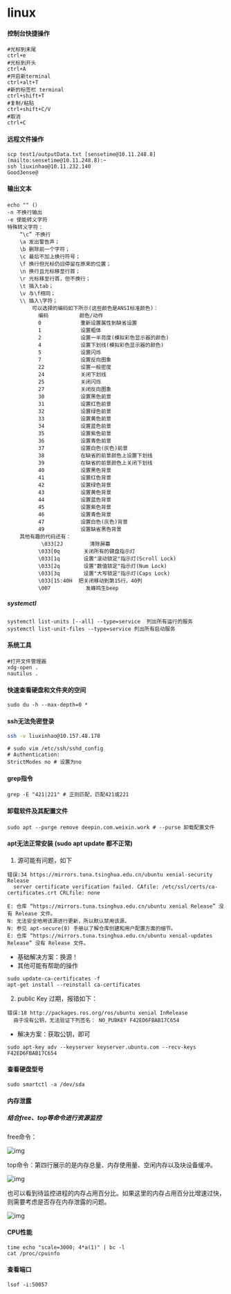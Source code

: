 # linux

#### 控制台快捷操作

```shell
#光标到末尾 
ctrl+e
#光标到开头 
ctrl+A
#开启新terminal 
ctrl+alt+T
#新的标签栏 terminal 
ctrl+shift+T
#复制/粘贴
ctrl+shift+C/V
#取消
ctrl+C
```

#### 远程文件操作

```
scp test1/outputData.txt [sensetime@10.11.248.8](mailto:sensetime@10.11.248.8):~
ssh liuxinhao@10.11.232.140
Good3ense@
```

#### 输出文本

```shell
echo "" (） 
-n 不换行输出
-e 使能转义字符
特殊转义字符：
	“\c” 不换行
	\a 发出警告声；
    \b 删除前一个字符；
    \c 最后不加上换行符号；
    \f 换行但光标仍旧停留在原来的位置；
    \n 换行且光标移至行首；
    \r 光标移至行首，但不换行；
    \t 插入tab；
    \v 与\f相同；
    \\ 插入\字符；
        可以选择的编码如下所示(这些颜色是ANSI标准颜色)：
          编码          颜色/动作
          0      　     重新设置属性到缺省设置
          1     　      设置粗体
          2     　      设置一半亮度(模拟彩色显示器的颜色)
          4     　      设置下划线(模拟彩色显示器的颜色)
          5     　      设置闪烁
          7     　      设置反向图象
          22    　      设置一般密度
          24    　      关闭下划线
          25     　     关闭闪烁
          27     　     关闭反向图象
          30      　    设置黑色前景
          31   　       设置红色前景
          32   　       设置绿色前景
          33   　       设置黄色前景
          34   　       设置蓝色前景
          35    　      设置紫色前景
          36     　     设置青色前景
          37    　      设置白色(灰色)前景
          38      　    在缺省的前景颜色上设置下划线
          39      　    在缺省的前景颜色上关闭下划线
          40      　    设置黑色背景
          41      　    设置红色背景
          42     　     设置绿色背景
          43     　     设置黄色背景
          44     　     设置蓝色背景
          45     　     设置紫色背景
          46     　     设置青色背景
          47      　    设置白色(灰色)背景
          49      　    设置缺省黑色背景
    其他有趣的代码还有：
           \033[2J  　     清除屏幕
          \033[0q  　    关闭所有的键盘指示灯
          \033[1q 　     设置"滚动锁定"指示灯(Scroll Lock)
          \033[2q 　     设置"数值锁定"指示灯(Num Lock)
          \033[3q 　     设置"大写锁定"指示灯(Caps Lock)
          \033[15:40H  把关闭移动到第15行，40列
          \007  　　      发蜂鸣生beep
```

##### systemctl

```
systemctl list-units [--all] --type=service  列出所有运行的服务
systemctl list-unit-files --type=service 列出所有启动服务
```

#### 系统工具

```shell
#打开文件管理器
xdg-open .
nautilus .
```

#### 快速查看硬盘和文件夹的空间

```
sudo du -h --max-depth=0 *
```

#### ssh无法免密登录

```bash
ssh -v liuxinhao@10.157.48.178
```

```
# sudo vim /etc/ssh/sshd_config
# Authentication:
StrictModes no # 设置为no
```

#### grep指令

```shell
grep -E "421|221" # 正则匹配，匹配421或221
```

#### 卸载软件及其配置文件

```shell
sudo apt --purge remove deepin.com.weixin.work # --purse 卸载配置文件
```

#### apt无法正常安装 (sudo apt update 都不正常)

1. 源可能有问题，如下

```shell
错误:34 https://mirrors.tuna.tsinghua.edu.cn/ubuntu xenial-security Release               
  server certificate verification failed. CAfile: /etc/ssl/certs/ca-certificates.crt CRLfile: none
  
E: 仓库 “https://mirrors.tuna.tsinghua.edu.cn/ubuntu xenial Release” 没有 Release 文件。
N: 无法安全地用该源进行更新，所以默认禁用该源。
N: 参见 apt-secure(8) 手册以了解仓库创建和用户配置方面的细节。
E: 仓库 “https://mirrors.tuna.tsinghua.edu.cn/ubuntu xenial-updates Release” 没有 Release 文件。
```

- 基础解决方案：换源！
- 其他可能有帮助的操作

```shell
sudo update-ca-certificates -f
apt-get install --reinstall ca-certificates
```

2. public Key 过期，报错如下：

```shell
错误:18 http://packages.ros.org/ros/ubuntu xenial InRelease                    
  由于没有公钥，无法验证下列签名： NO_PUBKEY F42ED6FBAB17C654
```

- 解决方案：获取公钥，即可

```shell
sudo apt-key adv --keyserver keyserver.ubuntu.com --recv-keys F42ED6FBAB17C654
```

#### 查看硬盘型号

```
sudo smartctl -a /dev/sda
```

#### 内存泄露

##### 结合free、top等命令进行资源监控

free命令：

![img](https://img-blog.csdnimg.cn/20210426171723786.png)



top命令：第四行展示的是内存总量、内存使用量、空闲内存以及块设备缓冲。

![img](https://img-blog.csdnimg.cn/20210426171741974.png)

也可以看到待监控进程的内存占用百分比。如果这里的内存占用百分比增速过快，则需要考虑是否存在内存泄露的问题。

![img](https://img-blog.csdnimg.cn/20210426171756723.png)

#### CPU性能

```
time echo "scale=3000; 4*a(1)" | bc -l
cat /proc/cpuinfo
```

#### 查看端口

```
lsof -i:50057
```

